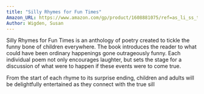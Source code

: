 ```yaml
---
title: "Silly Rhymes for Fun Times"
Amazon_URL: https://www.amazon.com/gp/product/1608881075/ref=as_li_ss_tl?ie=UTF8&linkCode=ll1&tag=internetbo00a-20
Author: Wigden, Susan
---
```

Silly Rhymes for Fun Times is an anthology of poetry created to tickle the funny bone of children everywhere.  The book introduces the reader to what could have been ordinary happenings gone outrageously funny.  Each individual poem not only encourages laughter, but sets the stage for a discussion of what were to happen if these events were to come true. 
 
From the start of each rhyme to its surprise ending, children and adults will be delightfully entertained as they connect with the true sill